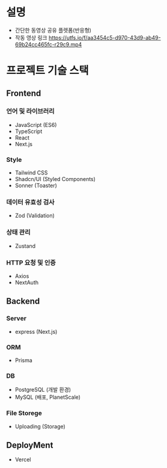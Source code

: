 # 설명

- 간단한 동영상 공유 플렛폼(반응형)
- 작동 영상 링크 https://utfs.io/f/aa3454c5-d970-43d9-ab49-69b24cc465fc-r29c9.mp4


# 프로젝트 기술 스택

## Frontend

### 언어 및 라이브러리
- JavaScript (ES6)
- TypeScript
- React
- Next.js

### Style
- Tailwind CSS
- Shadcn/UI (Styled Components)
- Sonner (Toaster)

### 데이터 유효성 검사
- Zod (Validation)

### 상태 관리
- Zustand

### HTTP 요청 및 인증
- Axios
- NextAuth

## Backend

### Server
- express (Next.js)

### ORM
- Prisma

### DB
- PostgreSQL (개발 환경)
- MySQL (배포, PlanetScale)

### File Storege
- Uploading (Storage)


## DeployMent
- Vercel

